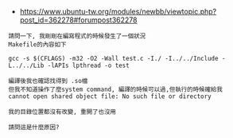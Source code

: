 
* https://www.ubuntu-tw.org/modules/newbb/viewtopic.php?post_id=362278#forumpost362278

```
請問一下, 我剛剛在編寫程式的時候發生了一個狀況
Makefile的內容如下

gcc -s $(CFLAGS) -m32 -O2 -Wall test.c -I./ -I../../Include -L../../Lib -lAPIs lpthread -o test

編譯後我也確認找得到 .so檔
但我不知道操作了麼system command, 編譯的時候可以過,但執行的時候確給我
cannot open shared object file: No such file or directory

我的目錄位置都沒有改變, 重開了也沒用

請問這是什麼原因?
```

